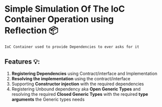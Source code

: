 # Simple Simulation Of The IoC Container Operation using Reflection 📦
    IoC Container used to provide Dependencies to ever asks for it 

## Features 💡: 
1. **Registering Dependencies** using Contract/interface and Implementation
2. **Resolving the implementation** using the contract/interface
3. Supporting **Constructor injection** with the required dependencies 
4. Registering Unbound dependency aka **Open Generic Types** and resolving the required **Closed Generic Types** with the required **type arguments** the Generic types needs 
